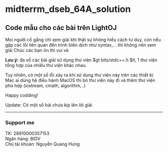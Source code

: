 # midterrm_dseb_64A_solution

## Code mẫu cho các bài trên LightOJ

Mọi người cố gắng chỉ xem giải khi thật sự không hiểu cách tư duy, còn nếu gặp các lỗi liên quan đến trình biên dịch như syntax,... thì không nên xem giải
Chúc các bạn ôn thi vui vẻ

**Lưu ý:** đa số các bài giải sử dụng thư viện $gt bits/stdc++.h $lt, 1 thư viện tổng hợp của nhiều thư viện khác nhau.

Tuy nhiên, có một số lỗi xảy ra khi sử dụng thư viện này trên các thiết bị Mac ai dùng hệ điều hành MacOS thì bỏ thư viện này đi và thêm thư viện phù hợp (iostream, cmath, algorithm,..)

Happy codding!

Update: Có một số bài chưa kịp lên lời giải
___________________
### Support me
TK: 28910000357153 \
Ngân hàng: BIDV \
Chủ tài khoản: Nguyễn Quang Hưng 
